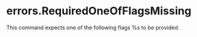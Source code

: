# errors.RequiredOneOfFlagsMissing

This command expects one of the following flags %s to be provided.
